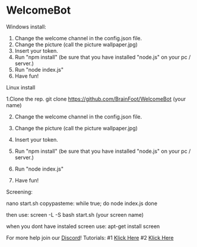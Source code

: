 # WelcomeBot
Windows install:
1. Change the welcome channel in the config.json file.
2. Change the picture (call the picture wallpaper.jpg)
3. Insert your token.
4. Run "npm install"
(be sure that you have installed "node.js" on your pc / server.)
5. Run "node index.js"
6. Have fun!

Linux install

1.Clone the rep.
git clone https://github.com/BrainFoot/WelcomeBot (your name)

2. Change the welcome channel in the config.json file.

3. Change the picture (call the picture wallpaper.jpg)

4. Insert your token.

5. Run "npm install"
(be sure that you have installed "node.js" on your pc / server.)

6. Run "node index.js"

7. Have fun!

Screening:

nano start.sh
copypasteme:
while true; do
    node index.js
done

then use:
screen -L -S bash start.sh (your screen name)

when you dont have instaled screen use:
apt-get install screen

For more help join our [Discord](https://discord.gg/GsxjQsj)!
Tutorials:
#1 [Klick Here](https://youtu.be/TvLObBezzfw)
#2 [Klick Here](https://youtu.be/I_WJhobusBg)
